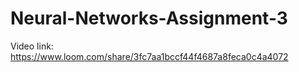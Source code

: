 # Neural-Networks-Assignment-3

Video link: https://www.loom.com/share/3fc7aa1bccf44f4687a8feca0c4a4072

